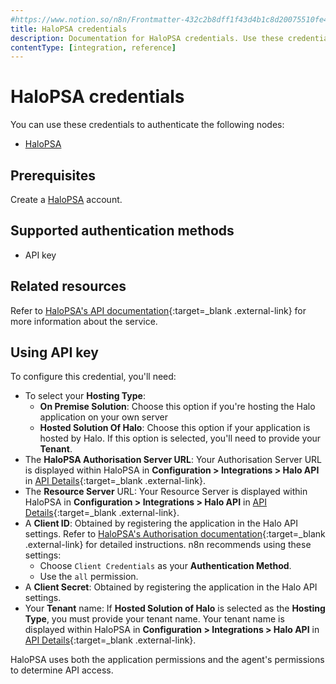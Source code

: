 ```yaml
---
#https://www.notion.so/n8n/Frontmatter-432c2b8dff1f43d4b1c8d20075510fe4
title: HaloPSA credentials
description: Documentation for HaloPSA credentials. Use these credentials to authenticate HaloPSA in n8n, a workflow automation platform.
contentType: [integration, reference]
---
```


# HaloPSA credentials

You can use these credentials to authenticate the following nodes:

- [HaloPSA](/integrations/builtin/app-nodes/n8n-nodes-base.halopsa.md)

## Prerequisites

Create a [HaloPSA](https://halopsa.com/) account.

## Supported authentication methods

- API key

## Related resources

Refer to [HaloPSA's API documentation](https://halopsa.com/apidoc/info){:target=_blank .external-link} for more information about the service.

## Using API key

To configure this credential, you'll need:

- To select your **Hosting Type**:
    - **On Premise Solution**: Choose this option if you're hosting the Halo application on your own server
    - **Hosted Solution Of Halo**: Choose this option if your application is hosted by Halo. If this option is selected, you'll need to provide your **Tenant**.
- The **HaloPSA Authorisation Server URL**: Your Authorisation Server URL is displayed within HaloPSA in **Configuration > Integrations > Halo API** in [API Details](https://halopsa.com/guides/article/?kbid=1737){:target=_blank .external-link}.
- The **Resource Server** URL: Your Resource Server is displayed within HaloPSA in **Configuration > Integrations > Halo API** in [API Details](https://halopsa.com/guides/article/?kbid=1737){:target=_blank .external-link}.
- A **Client ID**: Obtained by registering the application in the Halo API settings. Refer to [HaloPSA's Authorisation documentation](https://halopsa.com/apidoc/authorisation){:target=_blank .external-link} for detailed instructions. n8n recommends using these settings:
    - Choose `Client Credentials` as your **Authentication Method**.
    - Use the `all` permission.
- A **Client Secret**: Obtained by registering the application in the Halo API settings.
- Your **Tenant** name: If **Hosted Solution of Halo** is selected as the **Hosting Type**, you must provide your tenant name. Your tenant name is displayed within HaloPSA in **Configuration > Integrations > Halo API** in [API Details](https://halopsa.com/guides/article/?kbid=1737){:target=_blank .external-link}.

HaloPSA uses both the application permissions and the agent's permissions to determine API access.
